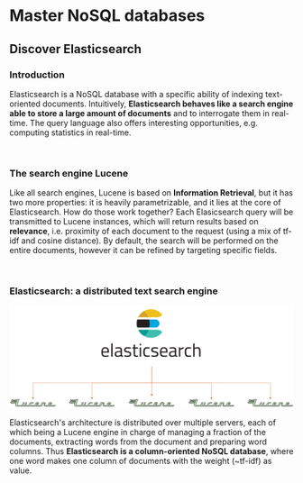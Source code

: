 # Master NoSQL databases

## Discover Elasticsearch

### Introduction

Elasticsearch is a NoSQL database with a specific ability of indexing text-oriented documents. Intuitively, **Elasticsearch behaves like a search engine able to store a large amount of documents** and to interrogate them in real-time. The query language also offers interesting opportunities, e.g. computing statistics in real-time.


<br>


### The search engine Lucene

Like all search engines, Lucene is based on **Information Retrieval**, but it has two more properties: it is heavily parametrizable, and it lies at the core of Elasticsearch. How do those work together? Each Elasicsearch query will be transmitted to Lucene instances, which will return results based on **relevance**, i.e. proximity of each document to the request (using a mix of tf-idf and cosine distance). By default, the search will be performed on the entire documents, however it can be refined by targeting specific fields.


<br>


### Elasticsearch: a distributed text search engine

![Elasticsearch architecture](pictures/elasticsearch_lucene.png)

Elasticsearch's architecture is distributed over multiple servers, each of which being a Lucene engine in charge of managing a fraction of the documents, extracting words from the document and preparing word columns. Thus **Elasticsearch is a column-oriented NoSQL database**, where one word makes one column of documents with the weight (~tf-idf) as value.
